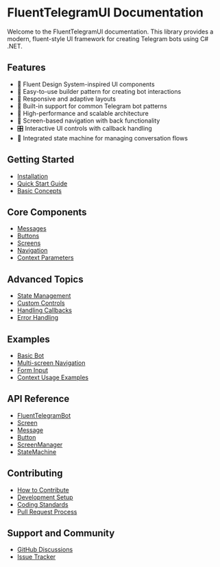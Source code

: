 # FluentTelegramUI Documentation

Welcome to the FluentTelegramUI documentation. This library provides a modern, fluent-style UI framework for creating Telegram bots using C# .NET.

## Features

- 🎨 Fluent Design System-inspired UI components
- 🔧 Easy-to-use builder pattern for creating bot interactions
- 📱 Responsive and adaptive layouts
- 🎯 Built-in support for common Telegram bot patterns
- 🚀 High-performance and scalable architecture
- 🔄 Screen-based navigation with back functionality
- 🎛️ Interactive UI controls with callback handling
- 🧠 Integrated state machine for managing conversation flows

## Getting Started

- [Installation](getting-started/installation.md)
- [Quick Start Guide](getting-started/quick-start.md)
- [Basic Concepts](getting-started/basic-concepts.md)

## Core Components

- [Messages](components/messages.md)
- [Buttons](components/buttons.md)
- [Screens](components/screens.md)
- [Navigation](components/navigation.md)
- [Context Parameters](components/context-parameters.md)

## Advanced Topics

- [State Management](advanced/state-management.md)
- [Custom Controls](advanced/custom-controls.md)
- [Handling Callbacks](advanced/handling-callbacks.md)
- [Error Handling](advanced/error-handling.md)

## Examples

- [Basic Bot](examples/basic-bot.md)
- [Multi-screen Navigation](examples/multi-screen.md)
- [Form Input](examples/form-input.md)
- [Context Usage Examples](examples/context-usage.md)

## API Reference

- [FluentTelegramBot](api/fluent-telegram-bot.md)
- [Screen](api/screen.md)
- [Message](api/message.md)
- [Button](api/button.md)
- [ScreenManager](api/screen-manager.md)
- [StateMachine](api/state-machine.md)

## Contributing

- [How to Contribute](contributing/how-to-contribute.md)
- [Development Setup](contributing/development-setup.md)
- [Coding Standards](contributing/coding-standards.md)
- [Pull Request Process](contributing/pull-request-process.md)

## Support and Community

- [GitHub Discussions](https://github.com/ORIGINAL-OWNER/fluent-telegram-ui/discussions)
- [Issue Tracker](https://github.com/ORIGINAL-OWNER/fluent-telegram-ui/issues) 